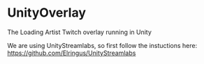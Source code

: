 # UnityOverlay
The Loading Artist Twitch overlay running in Unity

We are using UnityStreamlabs, so first follow the instuctions here: https://github.com/Elringus/UnityStreamlabs